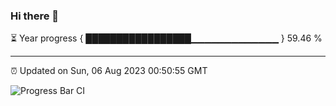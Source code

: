 ### Hi there 👋

⏳ Year progress { █████████████████▁▁▁▁▁▁▁▁▁▁▁▁▁ } 59.46 %

---

⏰ Updated on Sun, 06 Aug 2023 00:50:55 GMT

![Progress Bar CI](https://github.com/liununu/liununu/workflows/Progress%20Bar%20CI/badge.svg)

